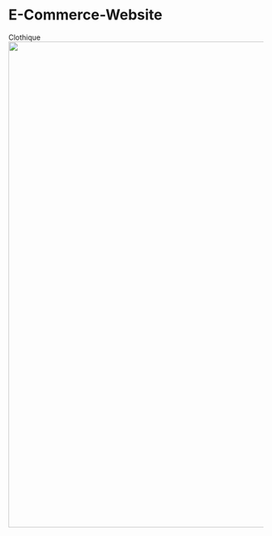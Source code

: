 # E-Commerce-Website
Clothique 
<img width="960" alt="" src="https://github.com/deepakumar01/E-Commerce-Website/assets/69814563/347c9654-0cef-4cf7-955d-9eb8e01302d5">
